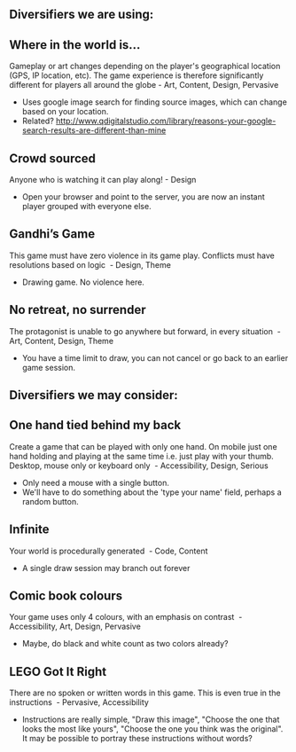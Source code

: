 Diversifiers we are using:
------------------------------------

## Where in the world is… ##
Gameplay or art changes depending on the player's geographical location (GPS, IP location, etc). The game experience is therefore significantly different for players all around the globe - Art, Content, Design, Pervasive
- Uses google image search for finding source images, which can change based on your location.
- Related? http://www.qdigitalstudio.com/library/reasons-your-google-search-results-are-different-than-mine

## Crowd sourced ##
Anyone who is watching it can play along! - Design
- Open your browser and point to the server, you are now an instant player grouped with everyone else.

## Gandhi’s Game ##
This game must have zero violence in its game play. Conflicts must have resolutions based on logic  - Design, Theme
- Drawing game. No violence here.

## No retreat, no surrender ##
The protagonist is unable to go anywhere but forward, in every situation  - Art, Content, Design, Theme
- You have a time limit to draw, you can not cancel or go back to an earlier game session.

Diversifiers we may consider:
------------------------------------

## One hand tied behind my back ##
Create a game that can be played with only one hand. On mobile just one hand holding and playing at the same time i.e. just play with your thumb. Desktop, mouse only or keyboard only  - Accessibility, Design, Serious
- Only need a mouse with a single button.
- We'll have to do something about the 'type your name' field, perhaps a random button.

## Infinite ##
Your world is procedurally generated  - Code, Content
- A single draw session may branch out forever

## Comic book colours ##
Your game uses only 4 colours, with an emphasis on contrast  - Accessibility, Art, Design, Pervasive
- Maybe, do black and white count as two colors already?

## LEGO Got It Right ##
There are no spoken or written words in this game. This is even true in the instructions  - Pervasive, Accessibility
- Instructions are really simple, "Draw this image", "Choose the one that looks the most like yours", "Choose the one you think was the original". It may be possible to portray these instructions without words?